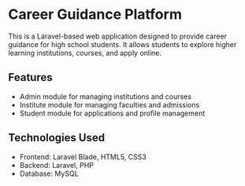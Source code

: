 # Career Guidance Platform
This is a Laravel-based web application designed to provide career guidance for high school students. It allows students to explore higher learning institutions, courses, and apply online.

## Features
- Admin module for managing institutions and courses
- Institute module for managing faculties and admissions
- Student module for applications and profile management

## Technologies Used
- Frontend: Laravel Blade, HTML5, CSS3
- Backend: Laravel, PHP
- Database: MySQL
